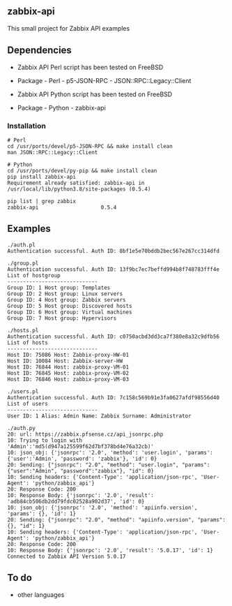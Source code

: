 ## zabbix-api

This small project for Zabbix API examples

## Dependencies

- Zabbix API Perl script has been tested on FreeBSD 
- Package - Perl - p5-JSON-RPC - JSON::RPC::Legacy::Client

- Zabbix API Python script has been tested on FreeBSD
- Package - Python - zabbix-api

### Installation

```console
# Perl
cd /usr/ports/devel/p5-JSON-RPC && make install clean
man JSON::RPC::Legacy::Client

# Python
cd /usr/ports/devel/py-pip && make install clean
pip install zabbix-api
Requirement already satisfied: zabbix-api in /usr/local/lib/python3.8/site-packages (0.5.4)

pip list | grep zabbix
zabbix-api                    0.5.4
```

## Examples

```console
./auth.pl
Authentication successful. Auth ID: 8bf1e5e70bddb2bec567e267cc314dfd
```

```console
./group.pl
Authentication successful. Auth ID: 13f9bc7ec7beffd994b8f748783fff4e
List of hostgroup
-----------------------------
Group ID: 1 Host group: Templates
Group ID: 2 Host group: Linux servers
Group ID: 4 Host group: Zabbix servers
Group ID: 5 Host group: Discovered hosts
Group ID: 6 Host group: Virtual machines
Group ID: 7 Host group: Hypervisors
```

```console
./hosts.pl
Authentication successful. Auth ID: c0750acbd3dd3ca7f380e8a32c9dfb56
List of hosts
-----------------------------
Host ID: 75086 Host: Zabbix-proxy-HW-01
Host ID: 10084 Host: Zabbix-server-HW
Host ID: 76844 Host: zabbix-proxy-VM-01
Host ID: 76845 Host: zabbix-proxy-VM-02
Host ID: 76846 Host: zabbix-proxy-VM-03
```

```console
./users.pl
Authentication successful. Auth ID: 7c158c569b91e3fa0627afdf98556d40
List of users
-----------------------------
User ID: 1 Alias: Admin Name: Zabbix Surname: Administrator
```

```console
./auth.py
20: url: https://zabbix.pfsense.cz/api_jsonrpc.php
10: Trying to login with 'Admin':'md5(d947a125599f62d7bf378bd4e76a32cb)'
10: json_obj: {'jsonrpc': '2.0', 'method': 'user.login', 'params': {'user':'Admin', 'password': 'zabbix'}, 'id': 0}
20: Sending: {"jsonrpc": "2.0", "method": "user.login", "params": {"user":"Admin", "password":"zabbix"}, "id": 0}
10: Sending headers: {'Content-Type': 'application/json-rpc', 'User-Agent': 'python/zabbix_api'}
20: Response Code: 200
10: Response Body: {'jsonrpc': '2.0', 'result': 'adb84cb506db2dd79fdc02528a902d37', 'id': 0}
10: json_obj: {'jsonrpc': '2.0', 'method': 'apiinfo.version', 'params': {}, 'id': 1}
20: Sending: {"jsonrpc": "2.0", "method": "apiinfo.version", "params": {}, "id": 1}
10: Sending headers: {'Content-Type': 'application/json-rpc', 'User-Agent': 'python/zabbix_api'}
20: Response Code: 200
10: Response Body: {'jsonrpc': '2.0', 'result': '5.0.17', 'id': 1}
Connected to Zabbix API Version 5.0.17
```

## To do

- other languages
